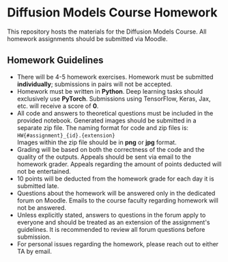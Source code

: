 # Diffusion Models Course Homework

This repository hosts the materials for the Diffusion Models Course. All homework assignments should be submitted via Moodle.

## Homework Guidelines

- There will be 4-5 homework exercises. Homework must be submitted **individually**; submissions in pairs will not be accepted.
- Homework must be written in **Python**. Deep learning tasks should exclusively use **PyTorch**. Submissions using TensorFlow, Keras, Jax, etc. will receive a score of **0**.
- All code and answers to theoretical questions must be included in the provided notebook. Generated images should be submitted in a separate zip file. The naming format for code and zip files is:  
  `HW{#assignment}_{id}.{extension}`  
  Images within the zip file should be in **png** or **jpg** format.
- Grading will be based on both the correctness of the code and the quality of the outputs. Appeals should be sent via email to the homework grader. Appeals regarding the amount of points deducted will not be entertained.
- 10 points will be deducted from the homework grade for each day it is submitted late.
- Questions about the homework will be answered only in the dedicated forum on Moodle. Emails to the course faculty regarding homework will not be answered.
- Unless explicitly stated, answers to questions in the forum apply to everyone and should be treated as an extension of the assignment's guidelines. It is recommended to review all forum questions before submission.
- For personal issues regarding the homework, please reach out to either TA by email.
